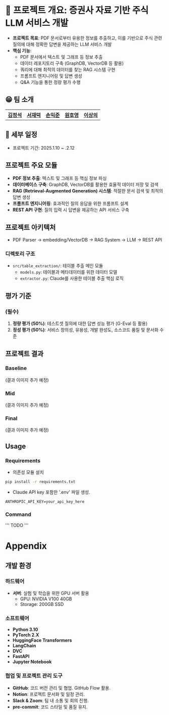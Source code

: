 # 📕 프로젝트 개요: 증권사 자료 기반 주식 LLM 서비스 개발

- **프로젝트 목표**: PDF 문서로부터 유용한 정보를 추출하고, 이를 기반으로 주식 관련 질의에 대해 정확한 답변을 제공하는 LLM 서비스 개발
- **핵심 기능**:
  - PDF 문서에서 텍스트 및 그래프 등 정보 추출
  - 데이터 레포지토리 구축 (GraphDB, VectorDB 등 활용)
  - 쿼리에 대해 최적의 데이터를 찾는 RAG 시스템 구현
  - 프롬프트 엔지니어링 및 답변 생성
  - Q&A 기능을 통한 정량 평가 수행
  
## 😁 팀 소개
<table style="width: 100%; text-align: center;">
  <tr>
    <th><a href="https://github.com/privetin">김정석</a></th>
    <th><a href="https://github.com/jduck301">서재덕</a></th>
    <th><a href="https://github.com/son0179">손익준</a></th>
    <th><a href="https://github.com/WHY1862">원호영</a></th>
    <th><a href="https://github.com/LeSaUi">이상의</a></th>
  </tr>
</table>

## 📆 세부 일정
- 프로젝트 기간: 2025.1.10 ~ .2.12

## 프로젝트 주요 모듈
- **PDF 정보 추출**: 텍스트 및 그래프 등 핵심 정보 파싱
- **데이터베이스 구축**: GraphDB, VectorDB를 활용한 효율적 데이터 저장 및 검색
- **RAG (Retrieval-Augmented Generation) 시스템**: 적절한 문서 검색 및 최적의 답변 생성
- **프롬프트 엔지니어링**: 효과적인 질의 응답을 위한 프롬프트 설계
- **REST API 구현**: 질의 입력 시 답변을 제공하는 API 서비스 구축

## 프로젝트 아키텍처
- PDF Parser → embedding/VectorDB → RAG System → LLM → REST API

### 디렉토리 구조
- `src/table_extraction/`: 테이블 추출 메인 모듈
  - `models.py`: 테이블과 메타데이터를 위한 데이터 모델
  - `extractor.py`: Claude를 사용한 테이블 추출 핵심 로직


## 평가 기준
### (필수)
1. **정량 평가 (50%)**: 테스트셋 질의에 대한 답변 성능 평가 (G-Eval 등 활용)
2. **정성 평가 (50%)**: 서비스 창의성, 유용성, 개발 완성도, 소스코드 품질 및 문서화 수준

## 프로젝트 결과
### Baseline
(결과 이미지 추가 예정)

### Mid
(결과 이미지 추가 예정)

### Final
(결과 이미지 추가 예정)

## Usage
### Requirements
 * 의존성 모듈 설치
```bash
pip install -r requirements.txt
```

 * Claude API key 포함한 '.env' 파일 생성.
```
ANTHROPIC_API_KEY=your_api_key_here
```
### Command
''' TODO '''

# Appendix
## 개발 환경
### 하드웨어
- **서버**: 실험 및 학습을 위한 GPU 서버 활용
  - GPU: NVIDIA V100 40GB
  - Storage: 200GB SSD

### 소프트웨어
- **Python 3.10**
- **PyTorch 2.X**
- **HuggingFace Transformers**
- **LangChain**
- **DVC**
- **FastAPI**
- **Jupyter Notebook**

### 협업 및 프로젝트 관리 도구
- **GitHub**: 코드 버전 관리 및 협업. GitHub Flow 활용.
- **Notion**: 프로젝트 문서화 및 일정 관리.
- **Slack & Zoom**: 팀 내 소통 및 회의 진행.
- **pre-commit**: 코드 스타일 및 품질 유지.
